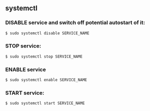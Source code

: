 ## systemctl

### DISABLE service and switch off potential autostart of it:

```bash
$ sudo systemctl disable SERVICE_NAME
```

### STOP service:
```bash
$ sudo systemctl stop SERVICE_NAME
```

### ENABLE service
```bash
$ sudo systemctl enable SERVICE_NAME
```

### START service:
```bash
$ sudo systemctl start SERVICE_NAME
```
